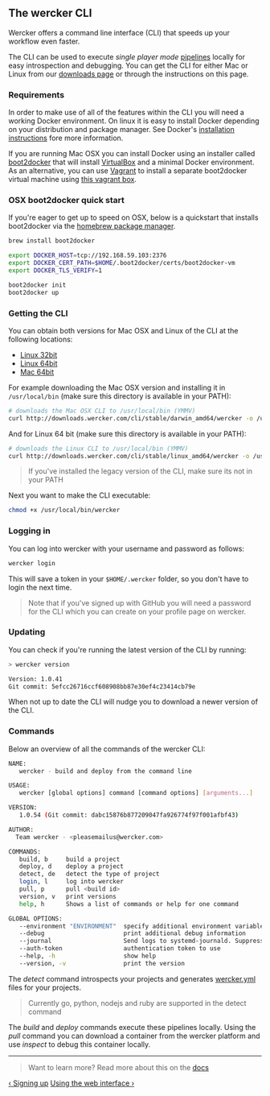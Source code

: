 ## The wercker CLI

Wercker offers a command line interface (CLI) that speeds up your workflow
even faster.

The CLI can be used to execute *single player mode*
[pipelines](/learn/pipelines/01_introduction.html) locally for easy
introspection and debugging. You can get the CLI for either Mac or Linux from our [downloads
page](http://wercker.com/downloads) or through the instructions on this
page.

### Requirements

In order to make use of all of the features within the CLI you will need
a working Docker environment. On linux it is easy to install Docker
depending on your distribution and package manager. See Docker's
[installation
instructions](https://docs.docker.com/installation/#installation) fore more information.

If you are running Mac OSX you can install Docker using an installer
called [boot2docker](https://docs.docker.com/installation/mac/) that
will install [VirtualBox](https://www.virtualbox.org/) and a minimal
Docker environment. As an alternative, you can use
[Vagrant](http://vagrantup.com) to install a separate boot2docker
virtual machine using [this vagrant box](https://github.com/mitchellh/boot2docker-vagrant-box).

### OSX boot2docker quick start

If you're eager to get up to speed on OSX, below is a quickstart that
installs boot2docker via the [homebrew package
manager](http://brew.sh/).

```sh
brew install boot2docker

export DOCKER_HOST=tcp://192.168.59.103:2376
export DOCKER_CERT_PATH=$HOME/.boot2docker/certs/boot2docker-vm
export DOCKER_TLS_VERIFY=1

boot2docker init
boot2docker up
```

### Getting the CLI

You can obtain both versions for Mac OSX and Linux of the CLI at the
following locations:

* [Linux 32bit](http://downloads.wercker.com/cli/stable/linux_386/wercker)
* [Linux 64bit](http://downloads.wercker.com/cli/stable/linux_amd64/wercker)
* [Mac 64bit](http://downloads.wercker.com/cli/stable/darwin_amd64/wercker)

For example downloading the Mac OSX version and
installing it in `/usr/local/bin` (make sure this directory is available
in your PATH):

```sh
# downloads the Mac OSX CLI to /usr/local/bin (YMMV)
curl http://downloads.wercker.com/cli/stable/darwin_amd64/wercker -o /usr/local/bin/wercker
```

And for Linux 64 bit (make sure this directory is available in your
PATH):

```sh
# downloads the Linux CLI to /usr/local/bin (YMMV)
curl http://downloads.wercker.com/cli/stable/linux_amd64/wercker -o /usr/local/bin/wercker
```

> If you've installed the legacy version of the CLI, make sure its not
in your PATH

Next you want to make the CLI executable:

```sh
chmod +x /usr/local/bin/wercker
```

### Logging in

You can log into wercker with your username and password as follows:

```sh
wercker login
```

This will save a token in your `$HOME/.wercker` folder, so you don't
have to login the next time.

> Note that if you've signed up with GitHub you will need a password for the CLI which you can create on your profile page on wercker.

### Updating

You can check if you're running the latest version of the CLI by
running:

```sh
> wercker version

Version: 1.0.41
Git commit: 5efcc26716ccf608908bb87e30ef4c23414cb79e
```

When not up to date the CLI will nudge you to download a newer version
of the CLI.


### Commands

Below an overview of all the commands of the wercker CLI:

```bash
NAME:
   wercker - build and deploy from the command line

USAGE:
   wercker [global options] command [command options] [arguments...]

VERSION:
   1.0.54 (Git commit: dabc15876b877209047fa926774f97f001afbf43)

AUTHOR:
  Team wercker - <pleasemailus@wercker.com>

COMMANDS:
   build, b     build a project
   deploy, d    deploy a project
   detect, de   detect the type of project
   login, l     log into wercker
   pull, p      pull <build id>
   version, v   print versions
   help, h      Shows a list of commands or help for one command

GLOBAL OPTIONS:
   --environment "ENVIRONMENT"  specify additional environment variables in a file
   --debug                      print additional debug information
   --journal                    Send logs to systemd-journald. Suppresses stdout logging.
   --auth-token                 authentication token to use
   --help, -h                   show help
   --version, -v                print the version
```

The *detect* command introspects your projects and generates
[wercker.yml](/learn/wercker-yml/01_introduction.html) files for your
projects.

> Currently go, python, nodejs and ruby are supported in the detect
> command

The *build* and *deploy* commands execute these pipelines locally. Using
the *pull* command you can download a container from the wercker
platform and use *inspect* to debug this container locally.

- - -
> Want to learn more? Read more about this on the
> [docs](/docs/cli/commands.html)

[&lsaquo; Signing up](/learn/basics/03_signing-up.html "nav previous basics")
[Using the web interface &rsaquo;](/learn/basics/04_using-the-web-interface.html "nav next basics")
